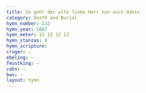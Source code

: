 ```yaml
---
title: So geht der alte liebe Herr nun auch dahin
category: Death and Burial
hymn_number: 132
hymn_year: 1667
hymn_meter: 12 13 12 13
hymn_stanzas: 4
hymn_scripture: 
cruger: —
ebeling: —
feustking: —
zahn: —
bwv: —
layout: hymn
---
```

<br>

